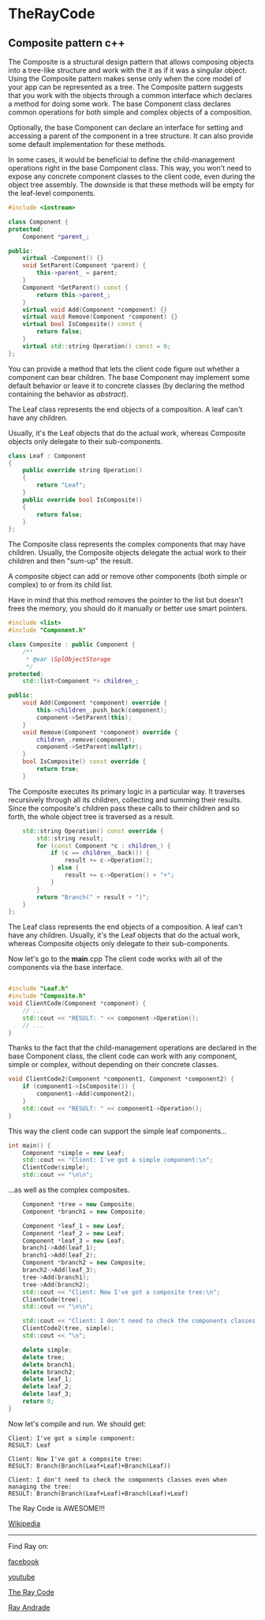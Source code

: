 # TheRayCode
## Composite pattern c++

The Composite is a structural design pattern that allows composing objects into a tree-like structure and work with the it as if it was a singular object.
Using the Composite pattern makes sense only when the core model of your app can be represented as a tree.
The Composite pattern suggests that you work with the objects through a common interface which declares a method for doing some work.
The base Component class declares common operations for both simple and complex objects of a composition.

Optionally, the base Component can declare an interface for setting and accessing a parent of the component in a tree structure. 
It can also provide some default implementation for these methods.

In some cases, it would be beneficial to define the child-management operations right in the base Component class. 
This way, you won't need to expose any concrete component classes to the client code, even during the object tree assembly. 
The downside is that these methods will be empty for the leaf-level components.
```c++
#include <iostream>

class Component {
protected:
    Component *parent_;

public:
    virtual ~Component() {}
    void SetParent(Component *parent) {
        this->parent_ = parent;
    }
    Component *GetParent() const {
        return this->parent_;
    }
    virtual void Add(Component *component) {}
    virtual void Remove(Component *component) {}
    virtual bool IsComposite() const {
        return false;
    }
    virtual std::string Operation() const = 0;
};
```
You can provide a method that lets the client code figure out whether a component can bear children.
The base Component may implement some default behavior or leave it to concrete classes (by declaring the method containing the behavior as *abstract*).

The Leaf class represents the end objects of a composition. 
A leaf can't have any children.

Usually, it's the Leaf objects that do the actual work, whereas Composite objects only delegate to their sub-components.

```c++
class Leaf : Component
{
    public override string Operation()
    {
        return "Leaf";
    }
    public override bool IsComposite()
    {
        return false;
    }
};
```

The Composite class represents the complex components that may have children.
Usually, the Composite objects delegate the actual work to their children and then "sum-up" the result.

A composite object can add or remove other components (both simple or complex) to or from its child list.

Have in mind that this method removes the pointer to the list but doesn't frees the memory, you should do it manually or better use smart pointers.
```c++
#include <list>
#include "Component.h"

class Composite : public Component {
    /**
     * @var \SplObjectStorage
     */
protected:
    std::list<Component *> children_;

public:
    void Add(Component *component) override {
        this->children_.push_back(component);
        component->SetParent(this);
    }
    void Remove(Component *component) override {
        children_.remove(component);
        component->SetParent(nullptr);
    }
    bool IsComposite() const override {
        return true;
    }
```

The Composite executes its primary logic in a particular way. It traverses recursively through all its children, collecting and summing their results.
Since the composite's children pass these calls to their children and so  forth, the whole object tree is traversed as a result.
```c++
    std::string Operation() const override {
        std::string result;
        for (const Component *c : children_) {
            if (c == children_.back()) {
                result += c->Operation();
            } else {
                result += c->Operation() + "+";
            }
        }
        return "Branch(" + result + ")";
    }
};

```

The Leaf class represents the end objects of a composition. A leaf can't have any children.
Usually, it's the Leaf objects that do the actual work, whereas Composite objects only delegate to their sub-components.

Now let's go to the **main**.cpp
The client code works with all of the components via the base interface.
```c++

#include "Leaf.h"
#include "Composite.h"
void ClientCode(Component *component) {
    // ...
    std::cout << "RESULT: " << component->Operation();
    // ...
}
```
Thanks to the fact that the child-management operations are declared in the base Component class, the client code can work with any component, simple or complex, without depending on their concrete classes.

```c++
void ClientCode2(Component *component1, Component *component2) {
    if (component1->IsComposite()) {
        component1->Add(component2);
    }
    std::cout << "RESULT: " << component1->Operation();
}
```
This way the client code can support the simple leaf components...
```c++
int main() {
    Component *simple = new Leaf;
    std::cout << "Client: I've got a simple component:\n";
    ClientCode(simple);
    std::cout << "\n\n";
```

...as well as the complex composites.

```c++
    Component *tree = new Composite;
    Component *branch1 = new Composite;

    Component *leaf_1 = new Leaf;
    Component *leaf_2 = new Leaf;
    Component *leaf_3 = new Leaf;
    branch1->Add(leaf_1);
    branch1->Add(leaf_2);
    Component *branch2 = new Composite;
    branch2->Add(leaf_3);
    tree->Add(branch1);
    tree->Add(branch2);
    std::cout << "Client: Now I've got a composite tree:\n";
    ClientCode(tree);
    std::cout << "\n\n";

    std::cout << "Client: I don't need to check the components classes even when managing the tree:\n";
    ClientCode2(tree, simple);
    std::cout << "\n";

    delete simple;
    delete tree;
    delete branch1;
    delete branch2;
    delete leaf_1;
    delete leaf_2;
    delete leaf_3;
    return 0;
}    
```
Now let's compile and run. 
We should get:
```run
Client: I've got a simple component:
RESULT: Leaf

Client: Now I've got a composite tree:
RESULT: Branch(Branch(Leaf+Leaf)+Branch(Leaf))

Client: I don't need to check the components classes even when managing the tree:
RESULT: Branch(Branch(Leaf+Leaf)+Branch(Leaf)+Leaf)
```

The Ray Code is AWESOME!!!

[Wikipedia](https://en.wikipedia.org/wiki/Composite_pattern)



----------------------------------------------------------------------------------------------------

Find Ray on:

[facebook](https://www.facebook.com/TheRayCode/)

[youtube](https://www.youtube.com/user/AndradeRay/)

[The Ray Code](https://www.RayAndrade.com)

[Ray Andrade](https://www.RayAndrade.org)
